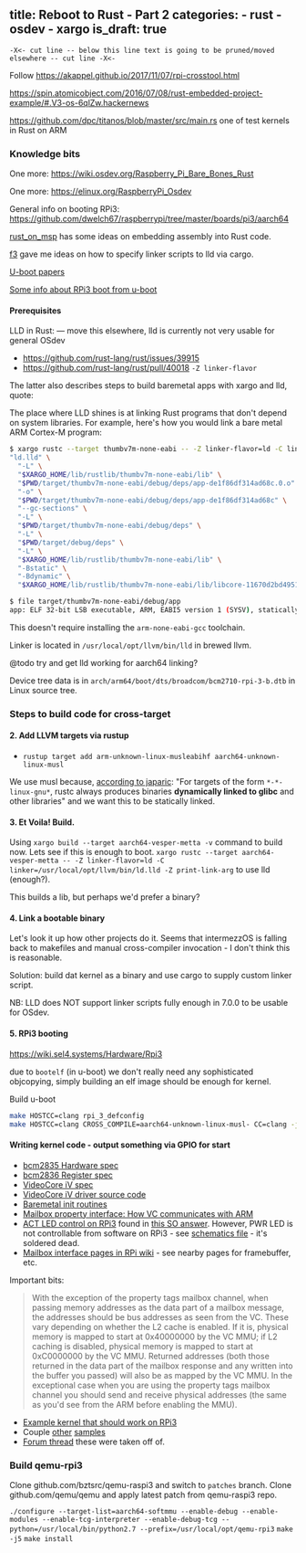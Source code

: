 title: Reboot to Rust - Part 2
categories:
    - rust
    - osdev
    - xargo
is_draft: true
---


`-X<- cut line -- below this line text is going to be pruned/moved elsewhere -- cut line -X<-`

Follow https://akappel.github.io/2017/11/07/rpi-crosstool.html

https://spin.atomicobject.com/2016/07/08/rust-embedded-project-example/#.V3-os-6qlZw.hackernews

https://github.com/dpc/titanos/blob/master/src/main.rs one of test kernels in Rust on ARM

### Knowledge bits

One more: https://wiki.osdev.org/Raspberry_Pi_Bare_Bones_Rust

One more: https://elinux.org/RaspberryPi_Osdev

General info on booting RPi3: https://github.com/dwelch67/raspberrypi/tree/master/boards/pi3/aarch64

[rust_on_msp](https://github.com/japaric/rust_on_msp/blob/master/src/main.rs) has some ideas on embedding assembly into Rust code.

[f3](https://github.com/japaric/f3/blob/master/.cargo/config) gave me ideas on how to specify linker scripts to lld via cargo.

[U-boot papers](https://www.suse.com/docrep/documents/a1f0ledpbe/UEFI%20on%20Top%20of%20U-Boot.pdf)

[Some info about RPi3 boot from u-boot](https://github.com/zeldin/u-boot-rpi3/issues/1)

#### Prerequisites

LLD in Rust: — move this elsewhere, lld is currently not very usable for general OSdev

* https://github.com/rust-lang/rust/issues/39915
* https://github.com/rust-lang/rust/pull/40018 `-Z linker-flavor`

The latter also describes steps to build baremetal apps with xargo and lld, quote:

The place where LLD shines is at linking Rust programs that don't depend on
system libraries. For example, here's how you would link a bare metal ARM
Cortex-M program:

```sh
$ xargo rustc --target thumbv7m-none-eabi -- -Z linker-flavor=ld -C linker=ld.lld -Z print-link-args
"ld.lld" \
  "-L" \
  "$XARGO_HOME/lib/rustlib/thumbv7m-none-eabi/lib" \
  "$PWD/target/thumbv7m-none-eabi/debug/deps/app-de1f86df314ad68c.0.o" \
  "-o" \
  "$PWD/target/thumbv7m-none-eabi/debug/deps/app-de1f86df314ad68c" \
  "--gc-sections" \
  "-L" \
  "$PWD/target/thumbv7m-none-eabi/debug/deps" \
  "-L" \
  "$PWD/target/debug/deps" \
  "-L" \
  "$XARGO_HOME/lib/rustlib/thumbv7m-none-eabi/lib" \
  "-Bstatic" \
  "-Bdynamic" \
  "$XARGO_HOME/lib/rustlib/thumbv7m-none-eabi/lib/libcore-11670d2bd4951fa7.rlib"

$ file target/thumbv7m-none-eabi/debug/app
app: ELF 32-bit LSB executable, ARM, EABI5 version 1 (SYSV), statically linked, not stripped, with debug_info
```

This doesn't require installing the `arm-none-eabi-gcc` toolchain.

Linker is located in `/usr/local/opt/llvm/bin/lld` in brewed llvm.

@todo try and get lld working for aarch64 linking?

Device tree data is in `arch/arm64/boot/dts/broadcom/bcm2710-rpi-3-b.dtb` in Linux source tree.

### Steps to build code for cross-target

#### 2. Add LLVM targets via rustup

* `rustup target add arm-unknown-linux-musleabihf aarch64-unknown-linux-musl`

We use musl because, [according to japaric](https://github.com/japaric/rust-cross#how-do-i-compile-a-fully-statically-linked-rust-binaries): "For targets of the form `*-*-linux-gnu*`, rustc always produces binaries **dynamically linked to glibc** and other libraries" and we want this to be statically linked.

#### 3. Et Voila! Build.

Using `xargo build --target aarch64-vesper-metta -v` command to build now. Lets see if this is enough to boot.
`xargo rustc --target aarch64-vesper-metta -- -Z linker-flavor=ld -C linker=/usr/local/opt/llvm/bin/ld.lld -Z print-link-arg` to use lld (enough?).

This builds a lib, but perhaps we'd prefer a binary?

#### 4. Link a bootable binary

Let's look it up how other projects do it. Seems that intermezzOS is falling back to makefiles and manual cross-compiler invocation - I don't think this is reasonable.

Solution: build dat kernel as a binary and use cargo to supply custom linker script.

NB: LLD does NOT support linker scripts fully enough in 7.0.0 to be usable for OSdev.

#### 5. RPi3 booting

https://wiki.sel4.systems/Hardware/Rpi3

due to `bootelf` (in u-boot) we don't really need any sophisticated objcopying, simply building an elf image should be enough for kernel.

Build u-boot

```sh
make HOSTCC=clang rpi_3_defconfig
make HOSTCC=clang CROSS_COMPILE=aarch64-unknown-linux-musl- CC=clang -j8
```

#### Writing kernel code - output something via GPIO for start

* [bcm2835 Hardware spec](https://www.raspberrypi.org/documentation/hardware/raspberrypi/bcm2835/BCM2835-ARM-Peripherals.pdf)
* [bcm2836 Register spec](https://www.raspberrypi.org/documentation/hardware/raspberrypi/bcm2836/QA7_rev3.4.pdf)
* [VideoCore iV spec](https://docs.broadcom.com/docs-and-downloads/docs/support/videocore/VideoCoreIV-AG100-R.pdf)
* [VideoCore iV driver source code](https://docs.broadcom.com/docs-and-downloads/docs/support/videocore/Brcm_Android_ICS_Graphics_Stack.tar.gz)
* [Baremetal init routines](https://github.com/brianwiddas/pi-baremetal)
* [Mailbox property interface: How VC communicates with ARM](https://github.com/raspberrypi/firmware/wiki/Mailbox-property-interface)
* [ACT LED control on RPi3](https://github.com/vanvught/rpidmx512/blob/master/lib-bcm2835/src/bcm2837_gpio_virt.c) found in [this SO answer](https://raspberrypi.stackexchange.com/a/44177). However, PWR LED is not controllable from software on RPi3 - see [schematics file](https://github.com/raspberrypi/documentation/blob/master/hardware/raspberrypi/schematics/Raspberry-Pi-3B-V1.2-Schematics.pdf) - it's soldered dead.
* [Mailbox interface pages in RPi wiki](https://github.com/raspberrypi/firmware/wiki/Accessing-mailboxes) - see nearby pages for framebuffer, etc.

Important bits:

> With the exception of the property tags mailbox channel, when passing memory addresses as the data part of a mailbox message, the addresses should be bus addresses as seen from the VC. These vary depending on whether the L2 cache is enabled. If it is, physical memory is mapped to start at 0x40000000 by the VC MMU; if L2 caching is disabled, physical memory is mapped to start at 0xC0000000 by the VC MMU. Returned addresses (both those returned in the data part of the mailbox response and any written into the buffer you passed) will also be as mapped by the VC MMU. In the exceptional case when you are using the property tags mailbox channel you should send and receive physical addresses (the same as you'd see from the ARM before enabling the MMU).

* [Example kernel that should work on RPi3](https://github.com/PeterLemon/RaspberryPi/blob/master/HelloWorld/CPU/kernel8.asm)
* Couple [other](https://github.com/BrianSidebotham/arm-tutorial-rpi/blob/master/part-5/armc-014/armc-014.c) [samples](https://github.com/dwelch67/raspberrypi/blob/master/video01/video01.c)
* [Forum thread](https://www.raspberrypi.org/forums/viewtopic.php?f=72&t=155825) these were taken off of.

### Build qemu-rpi3

Clone github.com/bztsrc/qemu-raspi3 and switch to `patches` branch.
Clone github.com/qemu/qemu and apply latest patch from qemu-raspi3 repo.

`./configure --target-list=aarch64-softmmu --enable-debug --enable-modules --enable-tcg-interpreter --enable-debug-tcg --python=/usr/local/bin/python2.7 --prefix=/usr/local/opt/qemu-rpi3`
`make -j5`
`make install`

